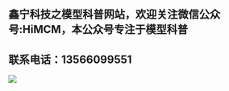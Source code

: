 ## 鑫宁科技之模型科普网站，欢迎关注微信公众号:HiMCM，本公众号专注于模型科普


## 联系电话：13566099551　


![](https://avatars.githubusercontent.com/u/16745793?s=400&u=db8dd5e17cb335a604d4d395a4d135bafe74c470&v=4)
